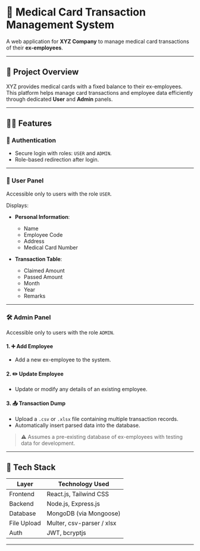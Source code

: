 # 🏥 Medical Card Transaction Management System

A web application for **XYZ Company** to manage medical card transactions of their **ex-employees**.

---

## 📌 Project Overview

XYZ provides medical cards with a fixed balance to their ex-employees. This platform helps manage card transactions and employee data efficiently through dedicated **User** and **Admin** panels.

---

## 👨‍💻 Features

### 🔐 Authentication
- Secure login with roles: `USER` and `ADMIN`.
- Role-based redirection after login.

---

### 👤 User Panel
Accessible only to users with the role `USER`.

Displays:
- **Personal Information**:
  - Name
  - Employee Code
  - Address
  - Medical Card Number

- **Transaction Table**:
  - Claimed Amount
  - Passed Amount
  - Month
  - Year
  - Remarks

---

### 🛠️ Admin Panel
Accessible only to users with the role `ADMIN`.

#### 1. ➕ Add Employee
- Add a new ex-employee to the system.

#### 2. ✏️ Update Employee
- Update or modify any details of an existing employee.

#### 3. 📤 Transaction Dump
- Upload a `.csv` or `.xlsx` file containing multiple transaction records.
- Automatically insert parsed data into the database.

> ⚠️ Assumes a pre-existing database of ex-employees with testing data for development.

---

## 🧩 Tech Stack

| Layer      | Technology Used                  |
|------------|----------------------------------|
| Frontend   | React.js, Tailwind CSS |
| Backend    | Node.js, Express.js              |
| Database   | MongoDB (via Mongoose)  |
| File Upload| Multer, csv-parser / xlsx        |
| Auth       | JWT, bcryptjs                    |

---

